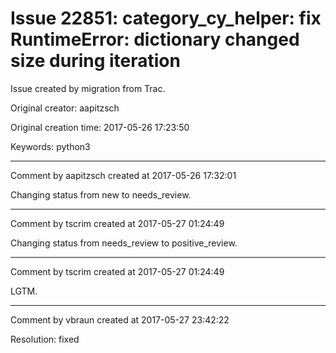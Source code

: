 # Issue 22851: category_cy_helper: fix RuntimeError: dictionary changed size during iteration

Issue created by migration from Trac.

Original creator: aapitzsch

Original creation time: 2017-05-26 17:23:50

Keywords: python3




---

Comment by aapitzsch created at 2017-05-26 17:32:01

Changing status from new to needs_review.


---

Comment by tscrim created at 2017-05-27 01:24:49

Changing status from needs_review to positive_review.


---

Comment by tscrim created at 2017-05-27 01:24:49

LGTM.


---

Comment by vbraun created at 2017-05-27 23:42:22

Resolution: fixed
